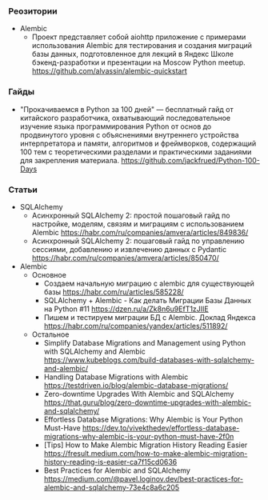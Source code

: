 ### Реозитории

- Alembic
    - Проект представляет собой aiohttp приложение с примерами использования Alembic для тестирования и создания миграций базы данных, подготовленное для лекций в Яндекс Школе бэкенд-разработки и презентации на Moscow Python meetup. https://github.com/alvassin/alembic-quickstart

### Гайды

- "Прокачиваемся в Python за 100 дней" — бесплатный гайд от китайского разработчика, охватывающий последовательное изучение языка программирования Python от основ до продвинутого уровня с объяснениями внутреннего устройства интерпретатора и памяти, алгоритмов и фреймворков, содержащий 100 тем с теоретическими разделами и практическими заданиями для закрепления материала. https://github.com/jackfrued/Python-100-Days

### Статьи

- SQLAlchemy
    - Асинхронный SQLAlchemy 2: простой пошаговый гайд по настройке, моделям, связям и миграциям с использованием Alembic https://habr.com/ru/companies/amvera/articles/849836/
    - Асинхронный SQLAlchemy 2: пошаговый гайд по управлению сессиями, добавлению и извлечению данных с Pydantic https://habr.com/ru/companies/amvera/articles/850470/
- Alembic
    - Основное
        - Создаем начальную миграцию с alembic для существующей базы https://habr.com/ru/articles/585228/
        - SQLAlchemy + Alembic - Как делать Миграции Базы Данных на Python #11 https://dzen.ru/a/Zk8n6u9EfT1zJIIE
        - Пишем и тестируем миграции БД с Alembic. Доклад Яндекса https://habr.com/ru/companies/yandex/articles/511892/
    - Остальное
        - Simplify Database Migrations and Management using Python with SQLAlchemy and Alembic https://www.kubeblogs.com/build-databases-with-sqlalchemy-and-alembic/
        - Handling Database Migrations with Alembic https://testdriven.io/blog/alembic-database-migrations/
        - Zero-downtime Upgrades With Alembic and SQLAlchemy https://that.guru/blog/zero-downtime-upgrades-with-alembic-and-sqlalchemy/
        - Effortless Database Migrations: Why Alembic is Your Python Must-Have https://dev.to/vivekthedev/effortless-database-migrations-why-alembic-is-your-python-must-have-2f0n
        - \[Tips\] How to Make Alembic Migration History Reading Easier https://fresult.medium.com/how-to-make-alembic-migration-history-reading-is-easier-ca7f15cd0636
        - Best Practices for Alembic and SQLAlchemy https://medium.com/@pavel.loginov.dev/best-practices-for-alembic-and-sqlalchemy-73e4c8a6c205
